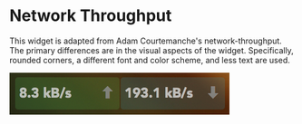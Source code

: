 # Network Throughput

This widget is adapted from Adam Courtemanche's network-throughput. The primary differences are in the visual aspects of the widget. Specifically, rounded corners, a different font and color scheme, and less text are used.

![](screenshot.png)
